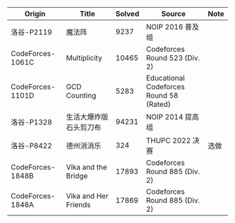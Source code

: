 | Origin         | Title                          | Solved  | Source                                   | Note               |
|----------------|--------------------------------|---------|------------------------------------------|--------------------|
| 洛谷-P2119     | 魔法阵                         | 9237    | NOIP 2016 普及组                         |                    |
| CodeForces-1061C | Multiplicity                   | 10465   | Codeforces Round 523 (Div. 2)            |                    |
| CodeForces-1101D | GCD Counting                   | 5283    | Educational Codeforces Round 58 (Rated)   |                    |
| 洛谷-P1328     | 生活大爆炸版石头剪刀布           | 94231   | NOIP 2014 提高组                         |                    |
| 洛谷-P8422     | 德州消消乐                     | 324     | THUPC 2022 决赛                          | 选做               |
| CodeForces-1848B | Vika and the Bridge            | 17893   | Codeforces Round 885 (Div. 2)            |                    |
| CodeForces-1848A | Vika and Her Friends           | 17869   | Codeforces Round 885 (Div. 2)            |                    |

